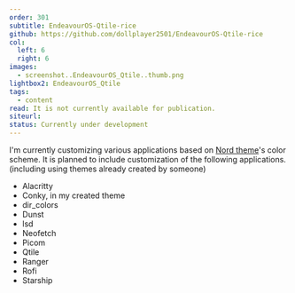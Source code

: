```yaml
---
order: 301
subtitle: EndeavourOS-Qtile-rice
github: https://github.com/dollplayer2501/EndeavourOS-Qtile-rice
col:
  left: 6
  right: 6
images:
  - screenshot..EndeavourOS_Qtile..thumb.png
lightbox2: EndeavourOS_Qtile
tags:
  - content
read: It is not currently available for publication.
siteurl:
status: Currently under development
---
```


I'm currently customizing various applications based on [Nord theme](https://www.nordtheme.com/)'s color scheme.
It is planned to include customization of the following applications. (including using themes already created by someone)

- Alacritty
- Conky, in my created theme
- dir_colors
- Dunst
- lsd
- Neofetch
- Picom
- Qtile
- Ranger
- Rofi
- Starship
